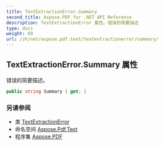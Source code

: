 ```yaml
---
title: TextExtractionError.Summary
second_title: Aspose.PDF for .NET API Reference
description: TextExtractionError 属性。错误的简要描述
type: docs
weight: 60
url: /zh/net/aspose.pdf.text/textextractionerror/summary/
---
```

## TextExtractionError.Summary 属性

错误的简要描述。

```csharp
public string Summary { get; }
```

### 另请参阅

* 类 [TextExtractionError](../)
* 命名空间 [Aspose.Pdf.Text](../../../aspose.pdf.text/)
* 程序集 [Aspose.PDF](../../../)
